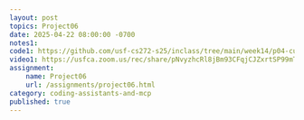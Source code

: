 ```yaml
---
layout: post
topics: Project06
date: 2025-04-22 08:00:00 -0700
notes1: 
code1: https://github.com/usf-cs272-s25/inclass/tree/main/week14/p04-cursor
video1: https://usfca.zoom.us/rec/share/pNvyzhcRl8jBm93CFqjCJZxrtSP99mTBAgZpK8tvIQT-oBHYET6xWCd-p5VA4KZr.L49oJx_mPUiEr40h
assignment: 
    name: Project06
    url: /assignments/project06.html
category: coding-assistants-and-mcp
published: true
---
```

